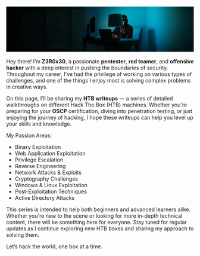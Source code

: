 ![](cover_page.png)

Hey there! I’m **Z3R0x30**, a passionate **pentester**, **red teamer**, and **offensive hacker** with a deep interest in pushing the boundaries of security. Throughout my career, I've had the privilege of working on various types of challenges, and one of the things I enjoy most is solving complex problems in creative ways.

On this page, I’ll be sharing my **HTB writeups** — a series of detailed walkthroughs on different Hack The Box (HTB) machines. Whether you're preparing for your **OSCP** certification, diving into penetration testing, or just enjoying the journey of hacking, I hope these writeups can help you level up your skills and knowledge.

My Passion Areas:
- Binary Exploitation
- Web Application Exploitation
- Privilege Escalation
- Reverse Engineering
- Network Attacks & Exploits
- Cryptography Challenges
- Windows & Linux Exploitation
- Post-Exploitation Techniques
- Active Directory Attacks

This series is intended to help both beginners and advanced learners alike. Whether you're new to the scene or looking for more in-depth technical content, there will be something here for everyone. Stay tuned for regular updates as I continue exploring new HTB boxes and sharing my approach to solving them.

Let’s hack the world, one box at a time.